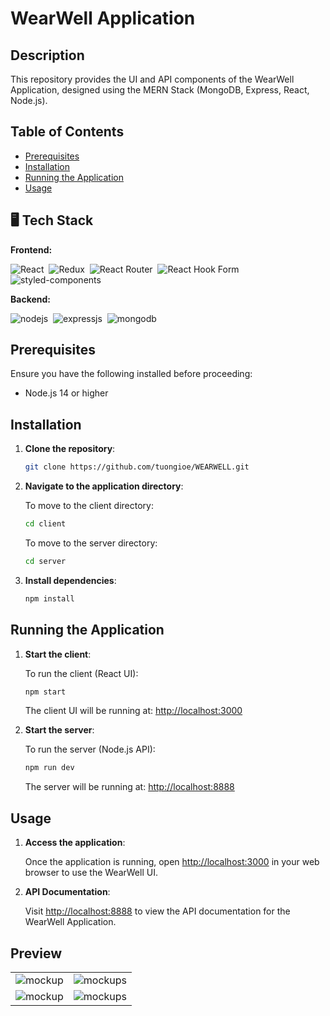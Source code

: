 # WearWell Application

## Description

This repository provides the UI and API components of the WearWell Application, designed using the MERN Stack (MongoDB, Express, React, Node.js).

## Table of Contents

- [Prerequisites](#prerequisites)
- [Installation](#installation)
- [Running the Application](#running-the-application)
- [Usage](#usage)

## 🖥️ Tech Stack

**Frontend:**

![React](https://img.shields.io/badge/react-%2320232a.svg?style=for-the-badge&logo=react&logoColor=%2361DAFB)&nbsp;
![Redux](https://img.shields.io/badge/redux-%23593d88.svg?style=for-the-badge&logo=redux&logoColor=white)&nbsp;
![React Router](https://img.shields.io/badge/React_Router-CA4245?style=for-the-badge&logo=react-router&logoColor=white)&nbsp;
![React Hook Form](https://img.shields.io/badge/React%20Hook%20Form-%23EC5990.svg?style=for-the-badge&logo=reacthookform&logoColor=white)&nbsp;
![styled-components](https://img.shields.io/badge/styled--components-DB7093?style=for-the-badge&logo=styled-components&logoColor=white)

**Backend:**

![nodejs](https://img.shields.io/badge/Node.js-43853D?style=for-the-badge&logo=node.js&logoColor=white)&nbsp;
![expressjs](https://img.shields.io/badge/Express.js-000000?style=for-the-badge&logo=express&logoColor=white)&nbsp;
![mongodb](https://img.shields.io/badge/MongoDB-4EA94B?style=for-the-badge&logo=mongodb&logoColor=white)&nbsp;

## Prerequisites

Ensure you have the following installed before proceeding:

- Node.js 14 or higher

## Installation

1. **Clone the repository**:

   ```bash
   git clone https://github.com/tuongioe/WEARWELL.git
   ```

2. **Navigate to the application directory**:

   To move to the client directory:

   ```bash
   cd client
   ```

   To move to the server directory:

   ```bash
   cd server
   ```

3. **Install dependencies**:

   ```bash
   npm install
   ```

## Running the Application

1. **Start the client**:

   To run the client (React UI):

   ```bash
   npm start
   ```

   The client UI will be running at: [http://localhost:3000](http://localhost:3000)

2. **Start the server**:

   To run the server (Node.js API):

   ```bash
   npm run dev
   ```

   The server will be running at: [http://localhost:8888](http://localhost:8888)

## Usage

1. **Access the application**:

   Once the application is running, open [http://localhost:3000](http://localhost:3000) in your web browser to use the WearWell UI.

2. **API Documentation**:

   Visit [http://localhost:8888](http://localhost:8888) to view the API documentation for the WearWell Application.

## Preview
<table>
  <tr>
    <td><img src="https://res.cloudinary.com/ddwkzkht5/image/upload/v1756442918/Picture1_t2wms0.png" alt="mockup" /></td>
    <td><img src="https://res.cloudinary.com/ddwkzkht5/image/upload/v1756442919/Picture2_mxubeg.png" alt="mockups" /></td>
  </tr>
  <tr>
    <td><img src="https://res.cloudinary.com/ddwkzkht5/image/upload/v1756442919/Picture3_lq7pqg.png" alt="mockup" /></td>
    <td><img src="https://res.cloudinary.com/ddwkzkht5/image/upload/v1756442919/Picture4_mb5qqh.png" alt="mockups" /></td>
  </tr>
</table>





